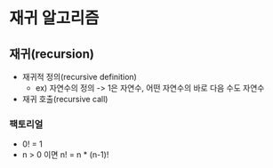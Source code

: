# 재귀 알고리즘

## 재귀(recursion)
- 재귀적 정의(recursive definition)
  - ex) 자연수의 정의 -> 1은 자연수, 어떤 자연수의 바로 다음 수도 자연수
- 재귀 호출(recursive call)

### 팩토리얼
- 0! = 1
- n > 0 이면 n! = n * (n-1)!
